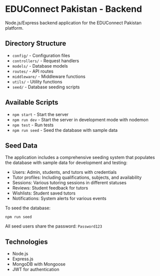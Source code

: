 # EDUConnect Pakistan - Backend

Node.js/Express backend application for the EDUConnect Pakistan platform.

## Directory Structure

- `config/` - Configuration files
- `controllers/` - Request handlers
- `models/` - Database models
- `routes/` - API routes
- `middleware/` - Middleware functions
- `utils/` - Utility functions
- `seed/` - Database seeding scripts

## Available Scripts

- `npm start` - Start the server
- `npm run dev` - Start the server in development mode with nodemon
- `npm test` - Run tests
- `npm run seed` - Seed the database with sample data

## Seed Data

The application includes a comprehensive seeding system that populates the database with sample data for development and testing:

- Users: Admin, students, and tutors with credentials
- Tutor profiles: Including qualifications, subjects, and availability
- Sessions: Various tutoring sessions in different statuses
- Reviews: Student feedback for tutors
- Wishlists: Student saved tutors
- Notifications: System alerts for various events

To seed the database:

```
npm run seed
```

All seed users share the password: `Password123`

## Technologies

- Node.js
- Express.js
- MongoDB with Mongoose
- JWT for authentication

